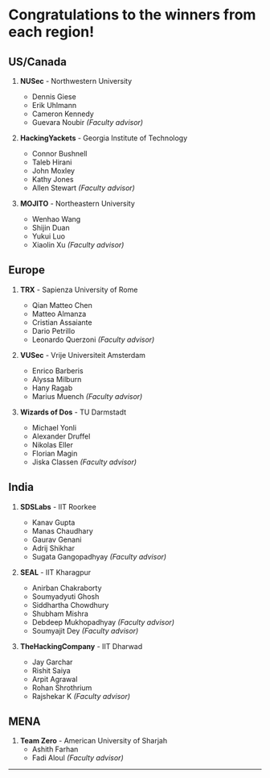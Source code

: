 # Congratulations to the winners from each region!

## US/Canada
1. __NUSec__ - Northwestern University
	* Dennis Giese
	* Erik Uhlmann
	* Cameron Kennedy
	* Guevara Noubir _(Faculty advisor)_

1. __HackingYackets__ - Georgia Institute of Technology
	* Connor Bushnell
	* Taleb Hirani
	* John Moxley
	* Kathy Jones
	* Allen Stewart _(Faculty advisor)_

1. __MOJITO__ - Northeastern University
	* Wenhao Wang
	* Shijin Duan
	* Yukui Luo
	* Xiaolin Xu _(Faculty advisor)_


## Europe
1. __TRX__ - Sapienza University of Rome
	* Qian Matteo Chen
	* Matteo Almanza
	* Cristian Assaiante
	* Dario Petrillo
	* Leonardo Querzoni _(Faculty advisor)_

1. __VUSec__ - Vrije Universiteit Amsterdam
	* Enrico Barberis
	* Alyssa Milburn
	* Hany Ragab
	* Marius Muench _(Faculty advisor)_

1. __Wizards of Dos__ - TU Darmstadt
	* Michael Yonli
	* Alexander Druffel
	* Nikolas Eller
	* Florian Magin
	* Jiska Classen _(Faculty advisor)_


## India
1. __SDSLabs__ - IIT Roorkee
	* Kanav Gupta
	* Manas Chaudhary
	* Gaurav Genani
	* Adrij Shikhar
	* Sugata Gangopadhyay _(Faculty advisor)_

1. __SEAL__ - IIT Kharagpur
	* Anirban Chakraborty
	* Soumyadyuti Ghosh
	* Siddhartha Chowdhury
	* Shubham Mishra
	* Debdeep Mukhopadhyay _(Faculty advisor)_
	* Soumyajit Dey _(Faculty advisor)_

1. __TheHackingCompany__ - IIT Dharwad
	* Jay Garchar
	* Rishit Saiya
	* Arpit Agrawal
	* Rohan Shrothrium
	* Rajshekar K _(Faculty advisor)_


## MENA
1. __Team Zero__ - American University of Sharjah
	* Ashith Farhan
	* Fadi Aloul _(Faculty advisor)_


-----------

